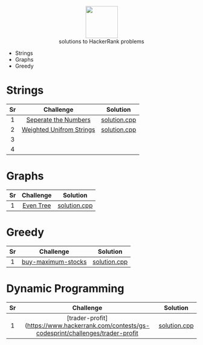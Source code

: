 <p align="center">
    <a href="https://www.hackerrank.com/rshaghoulian">
        <img height=85 src="https://d3keuzeb2crhkn.cloudfront.net/hackerrank/assets/styleguide/logo_wordmark-f5c5eb61ab0a154c3ed9eda24d0b9e31.svg">
    </a>
    <br>solutions to HackerRank problems
</p>


* Strings
* Graphs
* Greedy

# Strings
| Sr |  Challenge   | Solution |
|:---:|:---:|:--:|
|  1  |  [Seperate the Numbers](https://www.hackerrank.com/challenges/separate-the-numbers)   |  [solution.cpp](https://github.com/richagithub/Codes/blob/master/Questions/Hackerrank/Seperate_the_numbers.cpp)  |
|  2  |  [Weighted Unifrom Strings](https://www.hackerrank.com/challenges/weighted-uniform-string/problem)   |  [solution.cpp](https://github.com/richagithub/Codes/blob/master/Questions/Hackerrank/Weighted_Uniform_String.cpp)  |
|  3  |    |    |
|  4  |    |    |

# Graphs
| Sr |  Challenge   | Solution |
|:---:|:---:|:--:|
|  1  |  [Even Tree](https://www.hackerrank.com/challenges/even-tree)  |  [solution.cpp](https://github.com/richagithub/Codes/blob/master/Questions/Hackerrank/Even%20Tree.cpp)  |  

# Greedy    
| Sr |  Challenge   | Solution |  
|:---:|:---:|:--:|
|  1  |  [buy-maximum-stocks](https://www.hackerrank.com/contests/gs-codesprint/challenges/buy-maximum-stocks/problem)  |  [solution.cpp](https://github.com/richagithub/Codes/blob/master/Questions/Hackerrank/buy-maximum-stocks.cpp)  |    

# Dynamic Programming  
| Sr |  Challenge   | Solution |    
|:---:|:---:|:--:|  
|  1  |  [trader-profit](https://www.hackerrank.com/contests/gs-codesprint/challenges/trader-profit  |  [solution.cpp](https://github.com/richagithub/Codes/blob/master/Questions/Hackerrank/trader-profit.cpp)  |    

